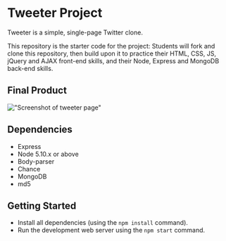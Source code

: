 # Tweeter Project

Tweeter is a simple, single-page Twitter clone.

This repository is the starter code for the project: Students will fork and clone this repository, then build upon it to practice their HTML, CSS, JS, jQuery and AJAX front-end skills, and their Node, Express and MongoDB back-end skills.

## Final Product

!["Screenshot of tweeter page"]()

## Dependencies

- Express
- Node 5.10.x or above
- Body-parser
- Chance
- MongoDB
- md5

## Getting Started

- Install all dependencies (using the `npm install` command).
- Run the development web server using the `npm start` command.